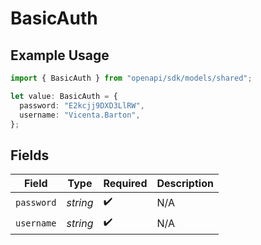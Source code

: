 # BasicAuth

## Example Usage

```typescript
import { BasicAuth } from "openapi/sdk/models/shared";

let value: BasicAuth = {
  password: "E2kcjj9DXD3LlRW",
  username: "Vicenta.Barton",
};
```

## Fields

| Field              | Type               | Required           | Description        |
| ------------------ | ------------------ | ------------------ | ------------------ |
| `password`         | *string*           | :heavy_check_mark: | N/A                |
| `username`         | *string*           | :heavy_check_mark: | N/A                |